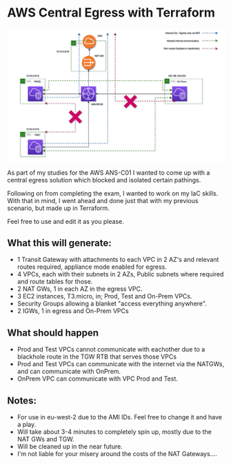 # AWS Central Egress with Terraform
![egress diagram](./diagram.png)

As part of my studies for the AWS ANS-C01 I wanted to come up with a central egress solution which blocked and isolated certain pathings. 

Following on from completing the exam, I wanted to work on my IaC skills. With that in mind, I went ahead and done just that with my previous scenario, but made up in Terraform.  

Feel free to use and edit it as you please. 

## What this will generate:
- 1 Transit Gateway with attachments to each VPC in 2 AZ's and relevant routes required, appliance mode enabled for egress.
- 4 VPCs, each with their subnets in 2 AZs, Public subnets where required and route tables for those.
- 2 NAT GWs, 1 in each AZ in the egress VPC.
- 3 EC2 instances, T3.micro, in; Prod, Test and On-Prem VPCs.
- Security Groups allowing a blanket "access everything anywhere".
- 2 IGWs, 1 in egress and On-Prem VPCs

## What should happen
- Prod and Test VPCs cannot communicate with eachother due to a blackhole route in the TGW RTB that serves those VPCs
- Prod and Test VPCs can communicate with the internet via the NATGWs, and can communicate with OnPrem.
- OnPrem VPC can communicate with VPC Prod and Test.

## Notes:
- For use in eu-west-2 due to the AMI IDs. Feel free to change it and have a play.
- Will take about 3-4 minutes to completely spin up, mostly due to the NAT GWs and TGW. 
- Will be cleaned up in the near future. 
- I'm not liable for your misery around the costs of the NAT Gateways.... 
